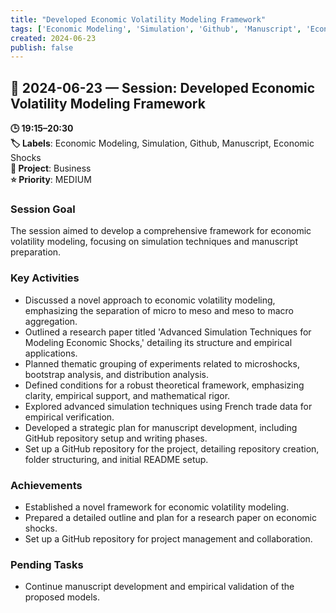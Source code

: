 ```yaml
---
title: "Developed Economic Volatility Modeling Framework"
tags: ['Economic Modeling', 'Simulation', 'Github', 'Manuscript', 'Economic Shocks']
created: 2024-06-23
publish: false
---
```


## 📅 2024-06-23 — Session: Developed Economic Volatility Modeling Framework

**🕒 19:15–20:30**  
**🏷️ Labels**: Economic Modeling, Simulation, Github, Manuscript, Economic Shocks  
**📂 Project**: Business  
**⭐ Priority**: MEDIUM  


### Session Goal
The session aimed to develop a comprehensive framework for economic volatility modeling, focusing on simulation techniques and manuscript preparation.

### Key Activities
- Discussed a novel approach to economic volatility modeling, emphasizing the separation of micro to meso and meso to macro aggregation.
- Outlined a research paper titled 'Advanced Simulation Techniques for Modeling Economic Shocks,' detailing its structure and empirical applications.
- Planned thematic grouping of experiments related to microshocks, bootstrap analysis, and distribution analysis.
- Defined conditions for a robust theoretical framework, emphasizing clarity, empirical support, and mathematical rigor.
- Explored advanced simulation techniques using French trade data for empirical verification.
- Developed a strategic plan for manuscript development, including GitHub repository setup and writing phases.
- Set up a GitHub repository for the project, detailing repository creation, folder structuring, and initial README setup.

### Achievements
- Established a novel framework for economic volatility modeling.
- Prepared a detailed outline and plan for a research paper on economic shocks.
- Set up a GitHub repository for project management and collaboration.

### Pending Tasks
- Continue manuscript development and empirical validation of the proposed models.

